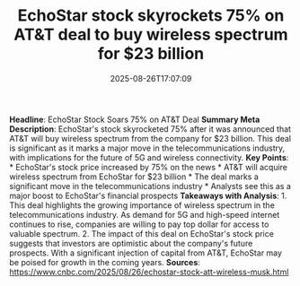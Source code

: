 ﻿---
title: "EchoStar stock skyrockets 75% on AT&T deal to buy wireless spectrum for $23 billion"
date: "2025-08-26T17:07:09"
category: "Markets"
summary: ""
slug: "echostar stock skyrockets 75 on att deal to buy wireless spe"
source_urls:
  - "https://www.cnbc.com/2025/08/26/echostar-stock-att-wireless-musk.html"
seo:
  title: "EchoStar stock skyrockets 75% on AT&T deal to buy wireless spectrum for $23 billion | Hash n Hedge"
  description: ""
  keywords: ["news", "markets", "brief"]
---
**Headline**: EchoStar Stock Soars 75% on AT&T Deal  **Summary Meta Description**: EchoStar's stock skyrocketed 75% after it was announced that AT&T will buy wireless spectrum from the company for $23 billion. This deal is significant as it marks a major move in the telecommunications industry, with implications for the future of 5G and wireless connectivity.  **Key Points**:  * EchoStar's stock price increased by 75% on the news * AT&T will acquire wireless spectrum from EchoStar for $23 billion * The deal marks a significant move in the telecommunications industry * Analysts see this as a major boost to EchoStar's financial prospects  **Takeaways with Analysis**:  1. This deal highlights the growing importance of wireless spectrum in the telecommunications industry. As demand for 5G and high-speed internet continues to rise, companies are willing to pay top dollar for access to valuable spectrum. 2. The impact of this deal on EchoStar's stock price suggests that investors are optimistic about the company's future prospects. With a significant injection of capital from AT&T, EchoStar may be poised for growth in the coming years.  **Sources**: https://www.cnbc.com/2025/08/26/echostar-stock-att-wireless-musk.html 
